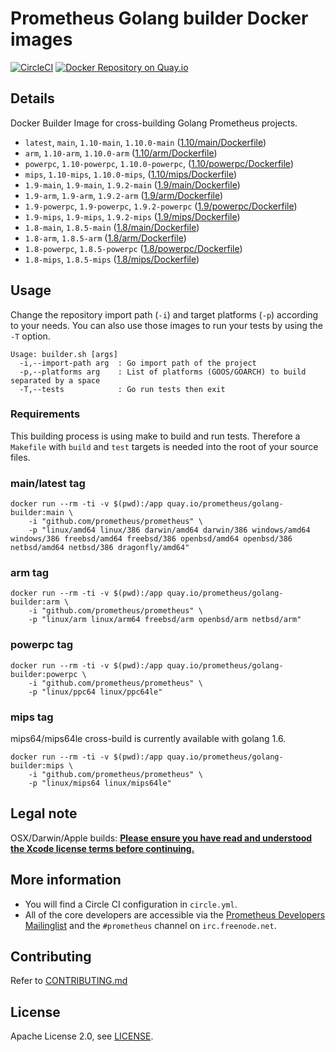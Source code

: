 # Prometheus Golang builder Docker images

[![CircleCI](https://circleci.com/gh/prometheus/golang-builder/tree/master.svg?style=shield)][circleci]
[![Docker Repository on Quay.io](https://quay.io/repository/prometheus/golang-builder/status)][quayio]

## Details

Docker Builder Image for cross-building Golang Prometheus projects.

- `latest`, `main`, `1.10-main`, `1.10.0-main` ([1.10/main/Dockerfile](1.10/main/Dockerfile))
- `arm`, `1.10-arm`, `1.10.0-arm` ([1.10/arm/Dockerfile](1.10/arm/Dockerfile))
- `powerpc`, `1.10-powerpc`, `1.10.0-powerpc`, ([1.10/powerpc/Dockerfile](1.10/powerpc/Dockerfile))
- `mips`, `1.10-mips`, `1.10.0-mips`, ([1.10/mips/Dockerfile](1.10/mips/Dockerfile))
- `1.9-main`, `1.9-main`, `1.9.2-main` ([1.9/main/Dockerfile](1.9/main/Dockerfile))
- `1.9-arm`, `1.9-arm`, `1.9.2-arm` ([1.9/arm/Dockerfile](1.9/arm/Dockerfile))
- `1.9-powerpc`, `1.9-powerpc`, `1.9.2-powerpc` ([1.9/powerpc/Dockerfile](1.9/powerpc/Dockerfile))
- `1.9-mips`, `1.9-mips`, `1.9.2-mips` ([1.9/mips/Dockerfile](1.9/mips/Dockerfile))
- `1.8-main`, `1.8.5-main` ([1.8/main/Dockerfile](1.8/main/Dockerfile))
- `1.8-arm`, `1.8.5-arm` ([1.8/arm/Dockerfile](1.8/arm/Dockerfile))
- `1.8-powerpc`, `1.8.5-powerpc` ([1.8/powerpc/Dockerfile](1.8/powerpc/Dockerfile))
- `1.8-mips`, `1.8.5-mips` ([1.8/mips/Dockerfile](1.8/mips/Dockerfile))

## Usage

Change the repository import path (`-i`) and target platforms (`-p`) according to your needs.
You can also use those images to run your tests by using the `-T` option.

```
Usage: builder.sh [args]
  -i,--import-path arg  : Go import path of the project
  -p,--platforms arg    : List of platforms (GOOS/GOARCH) to build separated by a space
  -T,--tests            : Go run tests then exit
```

### Requirements

This building process is using make to build and run tests.
Therefore a `Makefile` with `build` and `test` targets is needed into the root of your source files.

### main/latest tag

```
docker run --rm -ti -v $(pwd):/app quay.io/prometheus/golang-builder:main \
    -i "github.com/prometheus/prometheus" \
    -p "linux/amd64 linux/386 darwin/amd64 darwin/386 windows/amd64 windows/386 freebsd/amd64 freebsd/386 openbsd/amd64 openbsd/386 netbsd/amd64 netbsd/386 dragonfly/amd64"
```

### arm tag

```
docker run --rm -ti -v $(pwd):/app quay.io/prometheus/golang-builder:arm \
    -i "github.com/prometheus/prometheus" \
    -p "linux/arm linux/arm64 freebsd/arm openbsd/arm netbsd/arm"
```

### powerpc tag

```
docker run --rm -ti -v $(pwd):/app quay.io/prometheus/golang-builder:powerpc \
    -i "github.com/prometheus/prometheus" \
    -p "linux/ppc64 linux/ppc64le"
```

### mips tag

mips64/mips64le cross-build is currently available with golang 1.6.

```
docker run --rm -ti -v $(pwd):/app quay.io/prometheus/golang-builder:mips \
    -i "github.com/prometheus/prometheus" \
    -p "linux/mips64 linux/mips64le"
```

## Legal note

OSX/Darwin/Apple builds:
**[Please ensure you have read and understood the Xcode license
   terms before continuing.](https://www.apple.com/legal/sla/docs/xcode.pdf)**

## More information

  * You will find a Circle CI configuration in `circle.yml`.
  * All of the core developers are accessible via the [Prometheus Developers Mailinglist](https://groups.google.com/forum/?fromgroups#!forum/prometheus-developers) and the `#prometheus` channel on `irc.freenode.net`.

## Contributing

Refer to [CONTRIBUTING.md](CONTRIBUTING.md)

## License

Apache License 2.0, see [LICENSE](LICENSE).

[quayio]: https://quay.io/repository/prometheus/golang-builder
[circleci]: https://circleci.com/gh/prometheus/golang-builder

